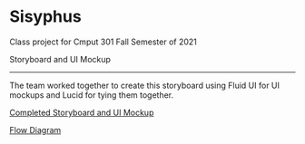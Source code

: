 # Sisyphus
Class project for Cmput 301 Fall Semester of 2021

Storyboard and UI Mockup
***
The team worked together to create this storyboard using Fluid UI for UI mockups and Lucid for tying them together.

[Completed Storyboard and UI Mockup](https://github.com/CMPUT301F21T17/Sisyphus/wiki/Storyboard-and-UI-Mockup)

[Flow Diagram](https://github.com/CMPUT301F21T17/Sisyphus/wiki/Flow-Diagram)
